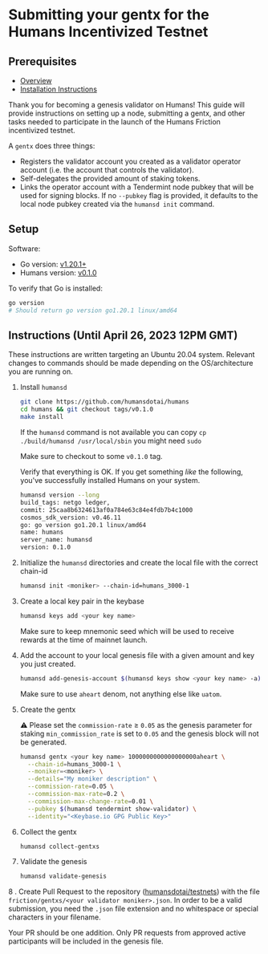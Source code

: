 # Submitting your gentx for the Humans Incentivized Testnet

## Prerequisites

* [Overview](../Readme.md)
* [Installation Instructions]("../Install.md")

Thank you for becoming a genesis validator on Humans! This guide will provide instructions on setting up a node, submitting a gentx, and other tasks needed to participate in the launch of the Humans Friction incentivized testnet.

A `gentx` does three things:

* Registers the validator account you created as a validator operator account (i.e. the account that controls the validator).
* Self-delegates the provided amount of staking tokens.
* Links the operator account with a Tendermint node pubkey that will be used for signing blocks. If no `--pubkey` flag is provided, it defaults to the local node pubkey created via the `humansd init` command.

## Setup

Software:

* Go version: [v1.20.1+](https://golang.org/dl/)
* Humans version: [v0.1.0](https://github.com/humansdotai/humans/releases)

To verify that Go is installed:

```sh
go version
# Should return go version go1.20.1 linux/amd64
```

## Instructions (Until April 26, 2023 12PM GMT)

These instructions are written targeting an Ubuntu 20.04 system.  Relevant changes to commands should be made depending on the OS/architecture you are running on.

1. Install `humansd`

   ```bash
   git clone https://github.com/humansdotai/humans
   cd humans && git checkout tags/v0.1.0
   make install
   ```

   If the `humansd` command is not available you can copy `cp ./build/humansd /usr/local/sbin` you might need `sudo`

   Make sure to checkout to some `v0.1.0` tag.

   Verify that everything is OK. If you get something *like* the following, you've successfully installed Humans on your system.

   ```sh
   humansd version --long
   build_tags: netgo ledger,
   commit: 25caa8b6324613af0a784e63c84e4fdb7b4c1000
   cosmos_sdk_version: v0.46.11
   go: go version go1.20.1 linux/amd64
   name: humans
   server_name: humansd
   version: 0.1.0
   ```

2. Initialize the `humansd` directories and create the local file with the correct chain-id

   ```bash
   humansd init <moniker> --chain-id=humans_3000-1
   ```

3. Create a local key pair in the keybase

   ```bash
   humansd keys add <your key name>
   ```

   Make sure to keep mnemonic seed which will be used to receive rewards at the time of mainnet launch.

4. Add the account to your local genesis file with a given amount and key you just created.

   ```bash
   humansd add-genesis-account $(humansd keys show <your key name> -a) 1000000000000000000aheart
   ```

   Make sure to use `aheart` denom, not anything else like `uatom`.

5. Create the gentx

   ⚠️ Please set the `commission-rate` ≥ `0.05` as the genesis parameter for staking `min_commission_rate` is set to `0.05` and the genesis block will not be generated.

   ```bash
   humansd gentx <your key name> 1000000000000000000aheart \
     --chain-id=humans_3000-1 \
     --moniker=<moniker> \
     --details="My moniker description" \
     --commission-rate=0.05 \
     --commission-max-rate=0.2 \
     --commission-max-change-rate=0.01 \
     --pubkey $(humansd tendermint show-validator) \
     --identity="<Keybase.io GPG Public Key>"
   ```

6. Collect the gentx

    ```bash
    humansd collect-gentxs
    ```

7. Validate the genesis

    ```bash
    humansd validate-genesis
    ```

8 . Create Pull Request to the repository ([humansdotai/testnets](https://github.com/humansdotai/testnets)) with the file  `friction/gentxs/<your validator moniker>.json`. In order to be a valid submission, you need the `.json` file extension and no whitespace or special characters in your filename.

Your PR should be one addition. Only PR requests from approved active participants will be included in the genesis file.
